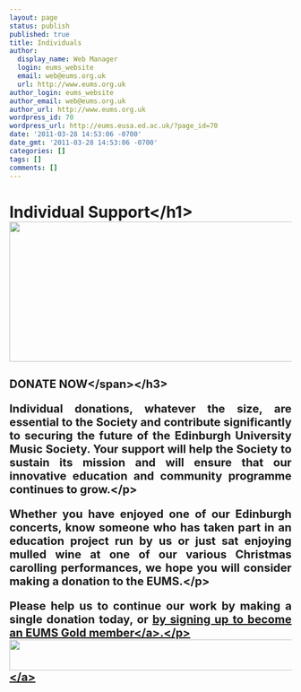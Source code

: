 ```yaml
---
layout: page
status: publish
published: true
title: Individuals
author:
  display_name: Web Manager
  login: eums_website
  email: web@eums.org.uk
  url: http://www.eums.org.uk
author_login: eums_website
author_email: web@eums.org.uk
author_url: http://www.eums.org.uk
wordpress_id: 70
wordpress_url: http://eums.eusa.ed.ac.uk/?page_id=70
date: '2011-03-28 14:53:06 -0700'
date_gmt: '2011-03-28 14:53:06 -0700'
categories: []
tags: []
comments: []
---
```

<h1 style="text-align: justify;">Individual Support<&#47;h1><br />
<img class="size-full wp-image-620" src="http:&#47;&#47;eums.eusa.ed.ac.uk&#47;wp-content&#47;uploads&#47;images&#47;w620&#47;concert5.jpg" alt="" width="620" height="250" &#47;></p>
<h3 style="text-align: justify;"><span style="font-size: 20px;">DONATE NOW<&#47;span><&#47;h3></p>
<p style="text-align: justify;">Individual donations, whatever the size, are essential to the Society and contribute significantly to securing the future of the Edinburgh University Music Society. Your support will help the Society to sustain its mission and will ensure that our innovative education and community programme continues to grow.<&#47;p></p>
<p style="text-align: justify;">Whether you have enjoyed one of our Edinburgh concerts, know someone who has taken part in an education project run by us or just sat enjoying mulled wine at one of our various Christmas carolling performances, we hope you will consider making a donation to the EUMS.<&#47;p></p>
<p style="text-align: justify;">Please help us to continue our work by making a single donation today, or <a title="EUMS Gold membership" href="http:&#47;&#47;eums.eusa.ed.ac.uk&#47;support&#47;gold&#47;">by signing up to become an EUMS Gold member<&#47;a>.<&#47;p><br />
<a href="http:&#47;&#47;eums.eusa.ed.ac.uk&#47;support&#47;gold&#47;"><img class="size-full wp-image-620" src="http:&#47;&#47;eums.eusa.ed.ac.uk&#47;wp-content&#47;uploads&#47;build&#47;EUMSGold_header.png" alt="" width="620" height="55" &#47;><&#47;a></p>
